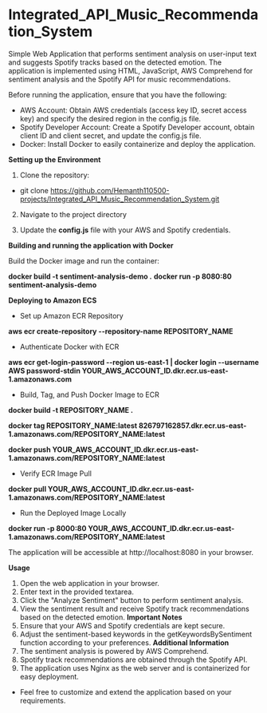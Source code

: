 # Integrated_API_Music_Recommendation_System

Simple Web Application that performs sentiment analysis on user-input text and suggests Spotify tracks based on the detected emotion. The application is implemented using HTML, JavaScript, AWS Comprehend for sentiment analysis and the Spotify API for music recommendations.

Before running the application, ensure that you have the following:

* AWS Account: Obtain AWS credentials (access key ID, secret access key) and specify the desired region in the config.js file.
* Spotify Developer Account: Create a Spotify Developer account, obtain client ID and client secret, and update the config.js file.
* Docker: Install Docker to easily containerize and deploy the application.


**Setting up the Environment**

1. Clone the repository:
* git clone https://github.com/Hemanth110500-projects/Integrated_API_Music_Recommendation_System.git

2. Navigate to the project directory

3. Update the **config.js** file with your AWS and Spotify credentials.


**Building and running the application with Docker**

Build the Docker image and run the container:

**docker build -t sentiment-analysis-demo .**
**docker run -p 8080:80 sentiment-analysis-demo**

**Deploying to Amazon ECS**

* Set up Amazon ECR Repository

**aws ecr create-repository --repository-name REPOSITORY_NAME**

* Authenticate Docker with ECR

**aws ecr get-login-password --region us-east-1 | docker login --username AWS password-stdin YOUR_AWS_ACCOUNT_ID.dkr.ecr.us-east-1.amazonaws.com**

* Build, Tag, and Push Docker Image to ECR

**docker build -t REPOSITORY_NAME .**

**docker tag REPOSITORY_NAME:latest 826797162857.dkr.ecr.us-east-1.amazonaws.com/REPOSITORY_NAME:latest**

**docker push YOUR_AWS_ACCOUNT_ID.dkr.ecr.us-east-1.amazonaws.com/REPOSITORY_NAME:latest**

* Verify ECR Image Pull

**docker pull YOUR_AWS_ACCOUNT_ID.dkr.ecr.us-east-1.amazonaws.com/REPOSITORY_NAME:latest**

* Run the Deployed Image Locally

**docker run -p 8000:80 YOUR_AWS_ACCOUNT_ID.dkr.ecr.us-east-1.amazonaws.com/REPOSITORY_NAME:latest**


The application will be accessible at http://localhost:8080 in your browser.

**Usage**
1. Open the web application in your browser.
2. Enter text in the provided textarea.
3. Click the "Analyze Sentiment" button to perform sentiment analysis.
4. View the sentiment result and receive Spotify track recommendations based on the detected emotion.
**Important Notes**
1. Ensure that your AWS and Spotify credentials are kept secure.
2. Adjust the sentiment-based keywords in the getKeywordsBySentiment function according to your preferences.
**Additional Information**
1. The sentiment analysis is powered by AWS Comprehend.
2. Spotify track recommendations are obtained through the Spotify API.
3. The application uses Nginx as the web server and is containerized for easy deployment.

* Feel free to customize and extend the application based on your requirements.

